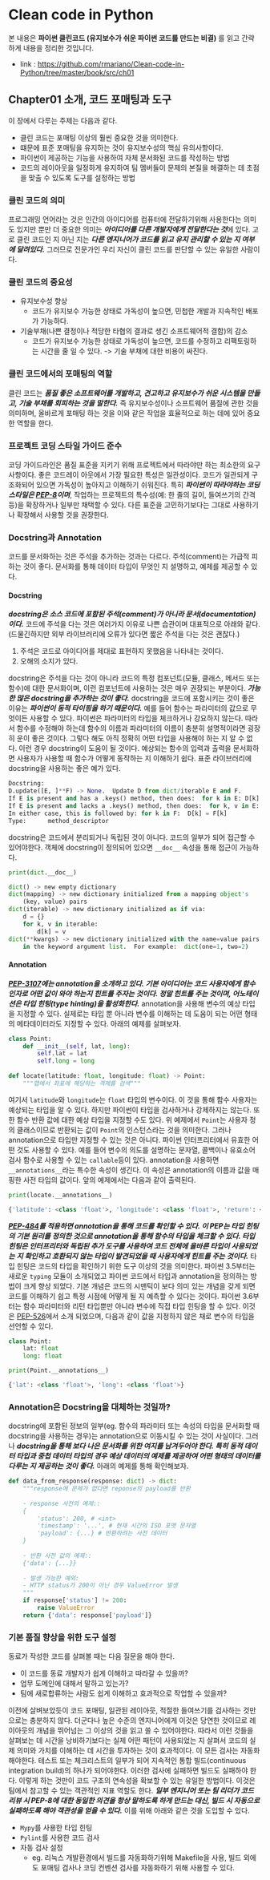 # Clean code in Python
본 내용은 **파이썬 클린코드 (유지보수가 쉬운 파이썬 코드를 만드는 비결)** 를 읽고 간략하게 내용을 정리한 것입니다.
* link : https://github.com/rmariano/Clean-code-in-Python/tree/master/book/src/ch01
## Chapter01 소개, 코드 포매팅과 도구
이 장에서 다루는 주제는 다음과 같다.
* 클린 코드는 포매팅 이상의 훨씬 중요한 것을 의미한다.
* 떄문에 표준 포매팅을 유지하는 것이 유지보수성의 핵심 유의사항이다.
* 파이썬이 제공하는 기능을 사용하여 자체 문서화된 코드를 작성하는 방법
* 코드의 레이아웃을 일정하게 유지하여 팀 멤버들이 문제의 본질을 해결하는 데 초점을 맞출 수 있도록 도구를 설정하는 방법

### 클린 코드의 의미
프로그래밍 언어라는 것은 인간의 아이디어를 컴퓨터에 전달하기위해 사용한다는 의미도 있지만 뿐만 더 중요한 의미는 ***아이디어를 다른 개발자에게 전달한다는 것***에 있다. 고로 클린 코드인 지 아닌 지는 ***다른 엔지니어가 코드를 읽고 유지 관리할 수 있는 지 여부에 달려있다.*** 그러므로 전문가인 우리 자신이 클린 코드를 판단할 수 있는 유일한 사람이다.

### 클린 코드의 중요성
* 유지보수성 향상
	+ 코드가 유지보수 가능한 상태로 가독성이 높으면, 민첩한 개발과 지속적인 배포가 가능하다.
* 기술부채(나쁜 결정이나 적당한 타협의 결과로 생긴 소프트웨어적 결함)의 감소
	+ 코드가 유지보수 가능한 상태로 가독성이 높으면, 코드를 수정하고 리팩토링하는 시간을 줄 일 수 있다. -> 기술 부채에 대한 비용이 싸진다.

### 클린 코드에서의 포매팅의 역할
클린 코드는 ***품질 좋은 소프트웨어를 개발하고, 견고하고 유지보수가 쉬운 시스템을 만들고, 기술 부채를 회피하는 것을 말한다.*** 즉 유지보수성이나 소프트웨어 품질에 관한 것을 의미하며, 올바르게 포매팅 하는 것을 이와 같은 작업을 효율적으로 하는 데에 있어 중요한 역할을 한다.

### 프로젝트 코딩 스타일 가이드 준수
코딩 가이드라인은 품질 표준을 지키기 위해 프로젝트에서 따라야만 하는 최소한의 요구사항이다. 좋은 코드레이 아웃에서 가장 필요한 특성은 일관성이다. 코드가 일관되게 구조화되어 있으면 가독성이 높아지고 이해하기 쉬워진다. 특히 ***파이썬이 따라야하는 코딩 스타일은 [PEP-8](https://www.python.org/dev/peps/pep-0008/)이며***, 작업하는 프로젝트의 특수성(예: 한 줄의 길이, 들여쓰기의 간격 등)을 확장하거나 일부만 채택할 수 있다. 다른 표준을 고민하기보다는 그대로 사용하기나 확장해서 사용할 것을 권장한다.

### Docstring과 Annotation
코드를 문서화하는 것은 주석을 추가하는 것과는 다르다. 주석(comment)는 가급적 피하는 것이 좋다. 문서화를 통해 데이터 타입이 무엇인 지 설명하고, 예제를 제공할 수 있다.

#### Docstring

***docstring은 소스 코드에 포함된 주석(comment)가 아니라 문서(documentation)이다.*** 코드에 주석을 다는 것은 여러가지 이유로 나쁜 습관이며 대표적으로 아래와 같다. (드물긴하지만 외부 라이브러리에 오류가 있다면 짧은 주석을 다는 것은 괜찮다.)

1. 주석은 코드로 아이디어를 제대로 표현하지 못했음을 나타내는 것이다.
2. 오해의 소지가 있다.

docstring은 주석을 다는 것이 아니라 코드의 특정 컴포넌트(모듈, 클래스, 메서드 또는 함수)에 대한 문서화이며, 이런 컴포넌트에 사용하는 것은 매우 권장되는 부분이다. ***가능한 많은 docstring을 추가하는 것이 좋다.*** docstring을 코드에 포함시키는 것이 좋은 이유는 ***파이썬이 동적 타이핑을 하기 때문이다.*** 예를 들어 함수는 파라미터의 값으로 무엇이든 사용할 수 있다. 파이썬은 파라미터의 타입을 체크하거나 강요하지 않는다. 따라서 함수를 수정해야 하는데 함수의 이름과 파라미터의 이름이 충분히 설명적이라면 굉장히 운이 좋은 것이다. 그렇다 해도 아직 정확히 어떤 타입을 사용해야 하는 지 알 수 없다. 이런 경우 docstring이 도움이 될 것이다. 예상되는 함수의 입력과 출력을 문서화하면 사용자가 사용할 때 함수가 어떻게 동작하는 지 이해하기 쉽다. 표준 라이브러리에 docstring을 사용하는 좋은 예가 있다.

```python
Docstring:
D.update([E, ]**F) -> None.  Update D from dict/iterable E and F.
If E is present and has a .keys() method, then does:  for k in E: D[k] = E[k]
If E is present and lacks a .keys() method, then does:  for k, v in E: D[k] = v
In either case, this is followed by: for k in F:  D[k] = F[k]
Type:      method_descriptor
```

docstring은 코드에서 분리되거나 독립된 것이 아니다. 코드의 일부가 되어 접근할 수 있어야한다. 객체에 docstring이 정의되어 있으면 `__doc__` 속성을 통해 접근이 가능하다. 

```python
print(dict.__doc__)
```
```python
dict() -> new empty dictionary
dict(mapping) -> new dictionary initialized from a mapping object's
    (key, value) pairs
dict(iterable) -> new dictionary initialized as if via:
    d = {}
    for k, v in iterable:
        d[k] = v
dict(**kwargs) -> new dictionary initialized with the name=value pairs
    in the keyword argument list.  For example:  dict(one=1, two=2)
```

#### Annotation

***[PEP-3107](<https://www.python.org/dev/peps/pep-3107/>)에는 annotation을 소개하고 있다. 기본 아이디어는 코드 사용자에게 함수 인자로 어떤 값이 와야 하는지 힌트를 주자는 것이다. 정말 힌트를 주는 것이며, 어노테이션은 타입 힌팅(type hinting)을 활성화한다.*** annotation을 사용해 변수의 예상 타입을 지정할 수 있다. 실제로는 타입 뿐 아니라 변수를 이해하는 데 도움이 되는 어떤 형태의 메타데이터라도 지정할 수 있다. 아래의 예제를 살펴보자.

```python
class Point:
    def __init__(self, lat, long):
        self.lat = lat
        self.long = long
        
def locate(latitude: float, longitude: float) -> Point:
    """맵에서 좌표에 해당하는 객체를 검색"""
```

여기서 `latitude`와 `longitude`는 `float` 타입의 변수이다. 이 것을 통해 함수 사용자는 예상되는 타입을 알 수 있다. 하지만 파이썬이 타입을 검사하거나 강제하지는 않는다. 또한 함수 반환 값에 대한 예상 타입을 지정할 수도 있다. 위 예제에서 `Point`는 사용자 정의 클래스이므로 반환되는 값이 `Point`의 인스턴스라는 것을 의미한다. 그러나 annotation으로 타입만 지정할 수 있는 것은 아니다. 파이썬 인터프리터에서 유효한 어떤 것도 사용할 수 있다. 예를 들어 변수의 의도를 설명하는 문자열, 콜백이나 유효소어 검사 함수로 사용할 수 있는 `callable`등이 있다. annotation을 사용하면 `__annotations__`라는 특수한 속성이 생긴다. 이 속성은 annotation의 이름과 값을 매핑한 사전 타입의 값이다. 앞의 예제에서는 다음과 같이 출력된다.

```python
print(locate.__annotations__)
```
```python
{'latitude': <class 'float'>, 'longitude': <class 'float'>, 'return': <class '__main__.Point'>}
```

***[PEP-484](https://www.python.org/dev/peps/pep-0484/)를 적용하면 annotation을 통해 코드를 확인할 수 있다. 이 PEP는 타입 힌팅의 기본 원리를 정의한 것으로 annotation을 통해 함수의 타입을 체크할 수 있다.  타입 힌팅은 인터프리터와 독립된 추가 도구를 사용하여 코드 전체에 올바른 타입이 사용되었는 지 확인하고 호환되지 않는 타입이 발견되었을 때 사용자에게 힌트를 주는 것이다.*** 타입 힌팅은 코드의 타입을 확인하기 위한 도구 이상의 것을 의미한다. 파이썬 3.5부터는 새로운 `typing` 모듈이 소개되었고 파이썬 코드에서 타입과 annotation을 정의하는 방법이 크게 향상 되었다. 기본 개념은 코드의 시맨틱이 보다 의미 있는 개념을 갖게 되면 코드를 이해하기 쉽고 특정 시점에 어떻게 될 지 예측할 수 있다는 것이다. 파이썬 3.6부터는 함수 파라미터와 리턴 타입뿐만 아니라 변수에 직접 타입 힌팅을 할 수 있다. 이것은 [PEP-526](<https://www.python.org/dev/peps/pep-0526/>)에서 소개 되었으며, 다음과 같이 값을 지정하지 않은 채로 변수의 타입을 선언할 수 있다.

```python
class Point:
    lat: float
    long: float

print(Point.__annotations__)
```
```python
{'lat': <class 'float'>, 'long': <class 'float'>}
```

### Annotation은 Docstring을 대체하는 것일까?
docstring에 포함된 정보의 일부(eg. 함수의 파라미터 또는 속성의 타입을 문서화할 때 docstring을 사용하는 경우)는 annotation으로 이동시킬 수 있는 것이 사실이다. 그러나 ***docstring을 통해 보다 나은 문서화를 위한 여지를 남겨두어야 한다. 특히 동적 데이터 타입과 중첩 데이터 타입의 경우 예상 데이터의 예제를 제공하여 어떤 형태의 데이터를 다루는 지 제공하는 것이 좋다.*** 아래의 예제를 통해 확인해보자.

```python
def data_from_response(response: dict) -> dict:
    """response에 문제가 없다면 reponse의 payload를 반환
    
    - response 사전의 예제::
    {
        'status': 200, # <int>
        'timestamp': '...', # 현재 시간의 ISO 포맷 문자열
        'payload': {...} # 반환하려는 사전 데이터
    }
    
    - 반환 사전 값의 예제::
    {'data': {...}}
    
    - 발생 가능한 예외:
    - HTTP status가 200이 아닌 경우 ValueError 발생
    """
    if response['status'] != 200:
        raise ValueError
    return {'data': response['payload']}
```

### 기본 품질 향상을 위한 도구 설정

동료가 작성한 코드를 살펴볼 때는 다음 질문을 해야 한다.

* 이 코드를 동료 개발자가 쉽게 이해하고 따라갈 수 있을까?
* 업무 도메인에 대해서 말하고 있는가?
* 팀에 새로합류하는 사람도 쉽게 이해하고 효과적으로 작업할 수 있을까?

이전에 살벼보았듯이 코드 포매팅, 일관된 레이아웃, 적절한 들여쓰기를 검사하는 것만으로는 충분하지 않다. 더군다나 높은 수준의 엔지니어에게 이것은 당연한 것이므로 레이아웃의 개념을 뛰어넘는 그 이상의 것을 읽고 쓸 수 있어야한다. 따라서 이런 것들을 살펴보는 데 시간을 낭비하기보다는 실제 어떤 패턴이 사용되었는 지 살펴서 코드의 실제 의미와 가치를 이해하는 데 시간을 투자하는 것이 효과적이다. 이 모든 검사는 자동화해야한다. 테스트 또는 체크리스트의 일부가 되어 지속적인 통합 빌드(continuous integration build)의 하나가 되어야한다. 이러한 검사에 실패하면 빌드도 실패하야 한다. 이렇게 하는 것만이 코드 구조의 연속성을 확보할 수 있는 유일한 방법이다. 이것은 팀에서 참고할 수 있는 객관적인 지표 역할도 한다. ***일부 엔지니어 또는 팀 리더가 코드 리뷰 시 PEP-8에 대한 동일한 의견을 항상 말하도록 하게 만드는 대신, 빌드 시 자동으로 실패하도록 해야 객관성을 얻을 수 있다.*** 이를 위해 아래와 같은 것을 도입할 수 있다.

* `Mypy`를 사용한 타입 힌팅
* `Pylint`를 사용한 코드 검사
* 자동 검사 설정
  * eg. 리눅스 개발환경에서 빌드를 자동화하기위해 Makefile을 사용, 빌드 외에도 포매팅 검사나 코딩 컨벤션 검사를 자동화하기 위해 사용할 수 있다.

